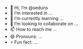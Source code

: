 - 👋 Hi, I’m @seduns
- 👀 I’m interested in ...
- 🌱 I’m currently learning ...
- 💞️ I’m looking to collaborate on ...
- 📫 How to reach me ...
- 😄 Pronouns: ...
- ⚡ Fun fact: ...

<!---
seduns/seduns is a ✨ special ✨ repository because its `README.md` (this file) appears on your GitHub profile.
You can click the Preview link to take a look at your changes.
--->
